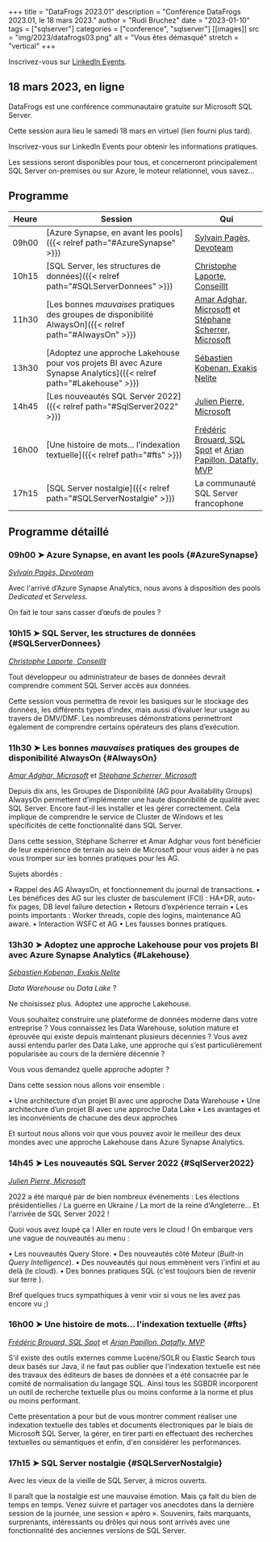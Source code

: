 +++
title = "DataFrogs 2023.01"
description = "Conférence DataFrogs 2023.01, le 18 mars 2023."
author = "Rudi Bruchez"
date = "2023-01-10"
tags = ["sqlserver"]
categories = ["conference", "sqlserver"]
[[images]]
  src = "img/2023/datafrogs03.png"
  alt = "Vous êtes démasqué"
  stretch = "vertical"
+++

Inscrivez-vous sur [LinkedIn Events](https://www.linkedin.com/events/datafrogs2023-017018305962641874944/).

<!--more-->

## 18 mars 2023, en ligne

DataFrogs est une conférence communautaire gratuite sur Microsoft SQL Server.

Cette session aura lieu le samedi 18 mars en virtuel (lien fourni plus tard).

Inscrivez-vous sur LinkedIn Events pour obtenir les informations pratiques.

Les sessions seront disponibles pour tous, et concerneront principalement SQL Server on-premises ou sur Azure, le moteur relationnel, vous savez... 

## Programme

| Heure | Session | Qui |
| -------- | ------ | ------ |
| 09h00 | [Azure Synapse, en avant les pools]({{< relref path="#AzureSynapse" >}}) | [Sylvain Pagès, Devoteam](https://www.linkedin.com/in/sylvain-pag%C3%A8s-2b5170107/) |
| 10h15 | [SQL Server, les structures de données]({{< relref path="#SQLServerDonnees" >}}) | [Christophe Laporte, ConseilIt](https://www.linkedin.com/in/christophelaporte/) |
| 11h30 | [Les bonnes _mauvaises_ pratiques des groupes de disponibilité AlwaysOn]({{< relref path="#AlwaysOn" >}}) | [Amar Adghar, Microsoft](https://www.linkedin.com/in/amar-adghar-22b300155/) et [Stéphane Scherrer, Microsoft](https://www.linkedin.com/in/stephanescherrer/) |
| 13h30 | [Adoptez une approche Lakehouse pour vos projets BI avec Azure Synapse Analytics]({{< relref path="#Lakehouse" >}}) | [Sébastien Kobenan, Exakis Nelite](https://www.linkedin.com/in/sebastien-kobenan/) |
| 14h45 | [Les nouveautés SQL Server 2022]({{< relref path="#SqlServer2022" >}}) | [Julien Pierre, Microsoft](https://www.linkedin.com/in/julien-pierre-15782127/) |
| 16h00 | [Une histoire de mots... l'indexation textuelle]({{< relref path="#fts" >}}) | [Frédéric Brouard, SQL Spot](https://www.linkedin.com/in/frederic-brouard-alias-sqlpro-914761) et [Arian Papillon, Datafly, MVP](https://www.linkedin.com/in/arianpapillon/) |
| 17h15 | [SQL Server nostalgie]({{< relref path="#SQLServerNostalgie" >}}) | La communauté SQL Server francophone |
## Programme détaillé

### 09h00 &#10148; Azure Synapse, en avant les pools {#AzureSynapse}

[_Sylvain Pagès, Devoteam_](https://www.linkedin.com/in/sylvain-pag%C3%A8s-2b5170107/)

Avec l'arrivé d’Azure Synapse Analytics, nous avons à disposition des pools _Dedicated_ et _Serveless_.

On fait le tour sans casser d’œufs de poules ?

### 10h15 &#10148; SQL Server, les structures de données {#SQLServerDonnees}

[_Christophe Laporte, ConseilIt_](https://www.linkedin.com/in/christophelaporte/)

Tout développeur ou administrateur de bases de données devrait comprendre comment SQL Server accès aux données.

Cette session vous permettra de revoir les basiques sur le stockage des données, les différents types d’index, mais aussi d’évaluer leur usage au travers de DMV/DMF. Les nombreuses démonstrations permettront également de comprendre certains opérateurs des plans d’exécution.

### 11h30 &#10148; Les bonnes _mauvaises_ pratiques des groupes de disponibilité AlwaysOn {#AlwaysOn}

[_Amar Adghar, Microsoft_](https://www.linkedin.com/in/amar-adghar-22b300155/) et [_Stéphane Scherrer, Microsoft_](https://www.linkedin.com/in/stephanescherrer/)

Depuis dix ans, les Groupes de Disponibilité (AG pour Availability Groups) AlwaysOn permettent d’implémenter une haute disponibilité de qualité avec SQL Server.
Encore faut-il les installer et les gérer correctement.
Cela implique de comprendre le service de Cluster de Windows et les spécificités de cette fonctionnalité dans SQL Server.

Dans cette session, Stéphane Scherrer et Amar Adghar vous font bénéficier de leur expérience de terrain au sein de Microsoft pour vous aider à ne pas vous tromper sur les bonnes pratiques pour les AG.

Sujets abordés :

• Rappel des AG AlwaysOn, et fonctionnement du journal de transactions.
• Les bénéfices des AG sur les cluster de basculement (FCI) : HA+DR, auto-fix pages, DB level failure detection
• Retours d’expérience terrain
• Les points importants : Worker threads, copie des logins, maintenance AG aware.
• Interaction WSFC et AG
• Les fausses bonnes pratiques.

### 13h30 &#10148; Adoptez une approche Lakehouse pour vos projets BI avec Azure Synapse Analytics {#Lakehouse}

[_Sébastien Kobenan, Exakis Nelite_](https://www.linkedin.com/in/sebastien-kobenan/)

_Data Warehouse_ ou _Data Lake_ ?

Ne choisissez plus. Adoptez une approche Lakehouse.

Vous souhaitez construire une plateforme de données moderne dans votre entreprise ?
Vous connaissez les Data Warehouse, solution mature et éprouvée qui existe depuis maintenant plusieurs décennies ?
Vous avez aussi entendu parler des Data Lake, une approche qui s’est particulièrement popularisée au cours de la dernière décennie ?

Vous vous demandez quelle approche adopter ?

Dans cette session nous allons voir ensemble :

• Une architecture d’un projet BI avec une approche Data Warehouse
• Une architecture d’un projet BI avec une approche Data Lake
• Les avantages et les inconvénients de chacune des deux approches

Et surtout nous allons voir que vous pouvez avoir le meilleur des deux mondes avec une approche Lakehouse dans Azure Synapse Analytics.

### 14h45 &#10148; Les nouveautés SQL Server 2022 {#SqlServer2022}

[_Julien Pierre, Microsoft_](https://www.linkedin.com/in/julien-pierre-15782127/)

2022 a été marqué par de bien nombreux événements : Les élections présidentielles / La guerre en Ukraine / La mort de la reine d'Angleterre…  Et l'arrivée de SQL Server 2022 !

Quoi vous avez loupé ça !
Aller en route vers le cloud !
On embarque vers une vague de nouveautés au menu :

• Les nouveautés Query Store.
• Des nouveautés côté Moteur (_Built-in Query Intelligence_).
• Des nouveautés qui nous emmènent vers l'infini et au delà (le cloud).
• Des bonnes pratiques SQL (c'est toujours bien de revenir sur terre ).

Bref quelques trucs sympathiques à venir voir si vous ne les avez pas encore vu ;)

### 16h00 &#10148; Une histoire de mots... l'indexation textuelle {#fts}

[_Frédéric Brouard, SQL Spot_](https://www.linkedin.com/in/frederic-brouard-alias-sqlpro-914761) et [_Arian Papillon, Datafly, MVP_](https://www.linkedin.com/in/arianpapillon/)

S'il existe des outils externes comme Lucène/SOLR ou Elastic Search tous deux basés sur Java, il ne faut pas oublier que l'indexation textuelle est née des travaux des éditeurs de bases de données et a été consacrée par le comité de normalisation du langage SQL. Ainsi tous les SGBDR incorporent un outil de recherche textuelle plus ou moins conforme à la norme et plus ou moins performant.

Cette présentation à pour but de vous montrer comment réaliser une indexation textuelle des tables et documents électroniques par le biais de Microsoft SQL Server, la gérer, en tirer parti en effectuant des recherches textuelles ou sémantiques et enfin, d'en considérer les performances.

### 17h15 &#10148; SQL Server nostalgie {#SQLServerNostalgie}

Avec les vieux de la vieille de SQL Server, à micros ouverts.

Il paraît que la nostalgie est une mauvaise émotion. Mais ça fait du bien de temps en temps.
Venez suivre et partager vos anecdotes dans la dernière session de la journée, une session « apéro ».
Souvenirs, faits marquants, surprenants, intéressants ou drôles qui nous sont arrivés avec une fonctionnalité des anciennes versions de SQL Server.
